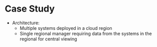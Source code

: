# Case Study
* Architecture:
    * Multiple systems deployed in a cloud region
    * Single regional manager requiring data from the systems in the regional for central viewing
